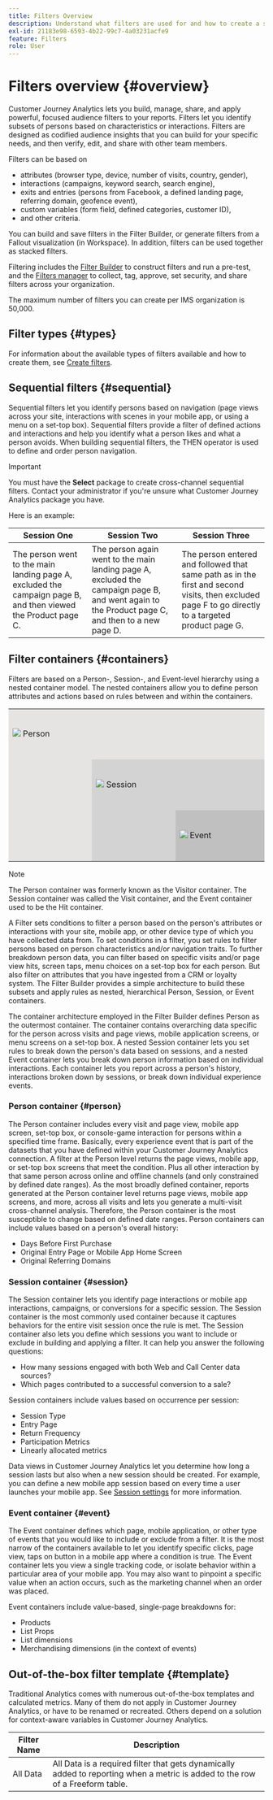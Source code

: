 ```yaml
---
title: Filters Overview
description: Understand what filters are used for and how to create a simple filter.
exl-id: 21183e98-6593-4b22-99c7-4a03231acfe9
feature: Filters
role: User
---
```


# Filters overview {#overview}

Customer Journey Analytics lets you build, manage, share, and apply powerful, focused audience filters to your reports. Filters let you identify subsets of persons based on characteristics or  interactions. Filters are designed as codified audience insights that you can build for your specific needs, and then verify, edit, and share with other team members.

Filters can be based on 

- attributes (browser type, device, number of visits, country, gender), 
- interactions (campaigns, keyword search, search engine), 
- exits and entries (persons from Facebook, a defined landing page, referring domain, geofence event), 
- custom variables (form field, defined categories, customer ID), 
- and other criteria.

You can build and save filters in the Filter Builder, or generate filters from a Fallout visualization (in Workspace). In addition, filters can be used together as stacked filters. 

Filtering includes the [Filter Builder](/help/components/filters/filter-builder.md) to construct filters and run a pre-test, and the [Filters manager](/help/components/filters/manage-filters.md) to collect, tag, approve, set security, and share filters across your organization.

The maximum number of filters you can create per IMS organization is 50,000.

## Filter types {#types}

For information about the available types of filters available and how to create them, see [Create filters](/help/components/filters/create-filters.md). 

## Sequential filters {#sequential}

Sequential filters let you identify persons based on navigation (page views across your site, interactions with scenes in your mobile app, or using a menu on a set-top box). Sequential filters provide a filter of defined actions and interactions and help you identify what a person likes and what a person avoids. When building sequential filters, the THEN operator is used to define and order person navigation.

>[!IMPORTANT]
>
>You must have the **Select** package to create cross-channel sequential filters. Contact your administrator if you're unsure what Customer Journey Analytics package you have. 

Here is an example:

| Session One | Session Two | Session Three |
| --- | --- | --- |
| The person went to the main landing page A, excluded the campaign page B, and then viewed the Product page C.| The person again went to the main landing page A, excluded the campaign page B, and went again to the Product page C, and then to a new page D. | The person entered and followed that same path as in the first and second visits, then excluded page F to go directly to a targeted product page G. |

## Filter containers {#containers}

Filters are based on a Person-, Session-, and Event-level hierarchy using a nested container model. The nested containers allow you to define person attributes and actions based on rules between and within the containers. 


<table style="table-layout: fixed; border: none;">

<tr>
<td style="background-color: #E5E4E2;" colspan="3" width="200" height="100"><img src="https://spectrum.adobe.com/static/icons/workflow_18/Smock_User_18_N.svg"/> Person</td>
</tr>

<tr>
<td style="background-color: #E5E4E2;" width="200"></td>
<td style="background-color: #D3D3D3;" colspan="2" width="200" height="100"><img src="https://spectrum.adobe.com/static/icons/workflow_18/Smock_Visit_18_N.svg"/> Session</td>
</tr>

<tr>
<td style="background-color: #E5E4E2;" width="200" height="100"></td>
<td style="background-color: #D3D3D3;" width="200" height="100"></td>
<td style="background-color: #C0C0C0;" width="200" height="100" colspan="1"><img src="https://spectrum.adobe.com/static/icons/workflow_18/Smock_Events_18_N.svg"/> Event</td>
</tr>
</table>

>[!NOTE]
>The Person container was formerly known as the Visitor container. The Session container was called the Visit container, and the Event container used to be the Hit container.

A Filter sets conditions to filter a person based on the person's attributes or interactions with your site, mobile app, or other device type of which you have collected data from. To set conditions in a filter, you set rules to filter persons based on person characteristics and/or navigation traits. To further breakdown person data, you can filter based on specific visits and/or page view hits, screen taps, menu choices on a set-top box for each person. But also filter on attributes that you have ingested from a CRM or loyalty system. The Filter Builder provides a simple architecture to build these subsets and apply rules as nested, hierarchical Person, Session, or Event containers.

The container architecture employed in the Filter Builder defines Person as the outermost container. The container contains overarching data specific for the person across visits and page views, mobile application screens, or menu screens on a set-top box. A nested Session container lets you set rules to break down the person's data based on sessions, and a nested Event container lets you break down person information based on individual interactions. Each container lets you report across a person's history, interactions broken down by sessions, or break down individual experience events. 

### Person container {#person}

The Person container includes every visit and page view, mobile app screen, set-top box, or console-game interaction for persons within a specified time frame. Basically, every experience event that is part of the  datasets that you have defined within your Customer Journey Analytics connection. A filter at the Person level returns the page views, mobile app, or set-top box screens that meet the condition. Plus all other interaction by that same person across online and offline channels (and only constrained by defined date ranges). As the most broadly defined container, reports generated at the Person container level returns page views, mobile app screens, and more, across all visits and lets you generate a multi-visit cross-channel analysis. Therefore, the Person container is the most susceptible to change based on defined date ranges.
Person containers can include values based on a person's overall history:

- Days Before First Purchase
- Original Entry Page or Mobile App Home Screen
- Original Referring Domains 

### Session container {#session}

The Session container lets you identify page interactions or mobile app interactions, campaigns, or conversions for a specific session. The Session container is the most commonly used container because it captures behaviors for the entire visit session once the rule is met. The Session container also lets you define which sessions you want to include or exclude in building and applying a filter. It can help you answer the following questions:

- How many sessions engaged with both Web and Call Center data sources?
- Which pages contributed to a successful conversion to a sale?

Session containers include values based on occurrence per session:

- Session Type
- Entry Page
- Return Frequency
- Participation Metrics
- Linearly allocated metrics

Data views in Customer Journey Analytics let you determine how long a session lasts but also when a new session should be created. For example, you can define a new mobile app session based on every time a user launches your mobile app. See [Session settings](/help/data-views/session-settings.md) for more information. 

### Event container {#event}

The Event container defines which page, mobile application, or other type of events that you would like to include or exclude from a filter. It is the most narrow of the containers available to let you identify specific clicks, page view, taps on button in a mobile app where a condition is true. The Event container lets you view a single tracking code, or isolate behavior within a particular area of your mobile app. You may also want to pinpoint a specific value when an action occurs, such as the marketing channel when an order was placed.

Event containers include value-based, single-page breakdowns for:

- Products
- List Props
- List dimensions
- Merchandising dimensions (in the context of events) 

## Out-of-the-box filter template {#template}

Traditional Analytics comes with numerous out-of-the-box templates and calculated metrics. Many of them do not apply in Customer Journey Analytics, or have to be renamed or recreated. Others depend on a solution for context-aware variables in Customer Journey Analytics.

| Filter Name | Description |
| --- | --- |
| All Data | All Data is a required filter that gets dynamically added to reporting when a metric is added to the row of a Freeform table. |
